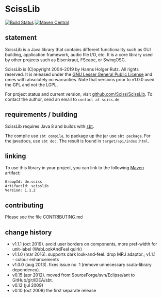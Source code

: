 # ScissLib

[![Build Status](https://travis-ci.org/Sciss/ScissLib.svg?branch=master)](https://travis-ci.org/Sciss/ScissLib)
[![Maven Central](https://maven-badges.herokuapp.com/maven-central/de.sciss/scisslib/badge.svg)](https://maven-badges.herokuapp.com/maven-central/de.sciss/scisslib)

## statement

ScissLib is a Java library that contains different functionality such as GUI building, application framework, audio
file I/O, etc. It is a core library used by other projects such as Eisenkraut, FScape, or SwingOSC.

ScissLib is (C)opyright 2004–2019 by Hanns Holger Rutz. All rights reserved. It is released under the
[GNU Lesser General Public License](https://raw.github.com/Sciss/ScissLib/master/licenses/ScissLib-License.txt) and
 omes with absolutely no warranties. Note that versions prior to v1.0.0 used the GPL and not the LGPL.

For project status and current version, visit [github.com/Sciss/ScissLib](https://github.com/Sciss/ScissLib).
To contact the author, send an email to `contact at sciss.de`

## requirements / building

ScissLib requires Java 8 and builds with [sbt](http://www.scala-sbt.org/).

The compile use `sbt compile`, to package up the jar use `sbt package`. For the javadocs, use `sbt doc`. The result
is found in `target/api/index.html`.

## linking

To use this library in your project, you can link to the following [Maven](http://search.maven.org) artifact:

    GroupId: de.sciss
    ArtifactId: scisslib
    Version: 1.1.2

## contributing

Please see the file [CONTRIBUTING.md](CONTRIBUTING.md)

## change history

 - v1.1.1 (oct 2019). avoid user borders on components, more pref-width for unit-label (WebLookAndFeel quirk)
 - v1.1.0 (mar 2016). supports dark look-and-feel. drop MRJ adaptor.; v1.1.1 - colour enhancements
 - v1.0.0 (aug 2013). fixes issue no. 1 (remove unnecessary scala-library dependency).
 - v0.15 (apr 2012). moved from SourceForge/svn/Eclipse/ant to GitHub/git/IDEA/sbt.
 - v0.12 (jul 2009)
 - v0.10 (oct 2008) the first separate release
